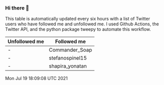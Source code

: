### Hi there 👋

This table is automatically updated every six hours with a list of Twitter users who have followed me and unfollowed me. I used Github Actions, the Twitter API, and the python package tweepy to automate this workflow.

| Unfollowed me |  Followed me |
| --- | --- |
|-|Commander_Soap|
|-|stefanospinel15|
|-|shapira_yonatan|
Mon Jul 19 18:09:08 UTC 2021
